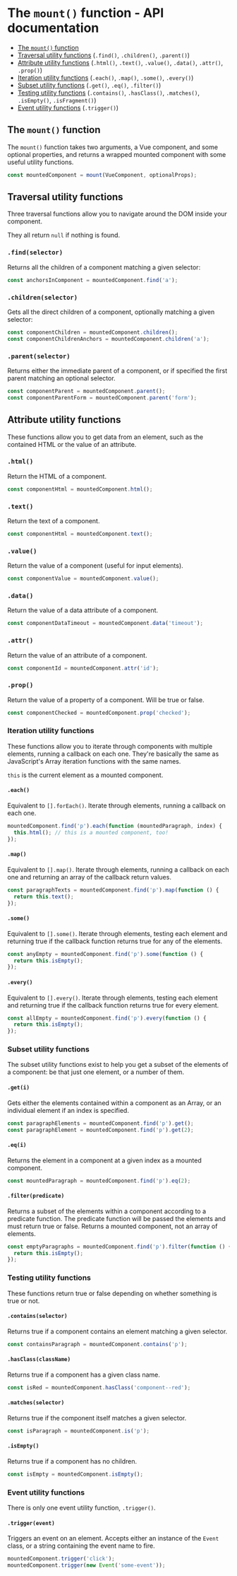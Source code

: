 # The `mount()` function - API documentation

- [The `mount()` function](#the-mount-function)
- [Traversal utility functions](#traversal-utility-functions) (`.find()`, `.children()`, `.parent()`)
- [Attribute utility functions](#attribute-utility-functions) (`.html()`, `.text()`, `.value()`, `.data()`, `.attr()`, `.prop()`)
- [Iteration utility functions](#iteration-utility-functions) (`.each()`, `.map()`, `.some()`, `.every()`)
- [Subset utility functions](#subset-utility-functions) (`.get()`, `.eq()`, `.filter()`)
- [Testing utility functions](#testing-utility-functions) (`.contains()`, `.hasClass()`, `.matches()`, `.isEmpty()`, `.isFragment()`)
- [Event utility functions](#event-utility-functions) (`.trigger()`)

## The `mount()` function

The `mount()` function takes two arguments, a Vue component, and some optional
properties, and returns a wrapped mounted component with some useful utility
functions.

```js
const mountedComponent = mount(VueComponent, optionalProps);
```

## Traversal utility functions

Three traversal functions allow you to navigate around the DOM inside your
component.

They all return `null` if nothing is found.

### `.find(selector)`

Returns all the children of a component matching a given selector:

```js
const anchorsInComponent = mountedComponent.find('a');
```

### `.children(selector)`

Gets all the direct children of a component, optionally matching a given selector:

```js
const componentChildren = mountedComponent.children();
const componentChildrenAnchors = mountedComponent.children('a');
```

### `.parent(selector)`

Returns either the immediate parent of a component, or if specified the first
parent matching an optional selector.

```js
const componentParent = mountedComponent.parent();
const componentParentForm = mountedComponent.parent('form');
```

## Attribute utility functions

These functions allow you to get data from an element, such as the contained
HTML or the value of an attribute.

### `.html()`

Return the HTML of a component.

```js
const componentHtml = mountedComponent.html();
```

### `.text()`

Return the text of a component.

```js
const componentHtml = mountedComponent.text();
```

### `.value()`

Return the value of a component (useful for input elements).

```js
const componentValue = mountedComponent.value();
```

### `.data()`

Return the value of a data attribute of a component.

```js
const componentDataTimeout = mountedComponent.data('timeout');
```

### `.attr()`

Return the value of an attribute of a component.

```js
const componentId = mountedComponent.attr('id');
```

### `.prop()`

Return the value of a property of a component. Will be true or false.

```js
const componentChecked = mountedComponent.prop('checked');
```

### Iteration utility functions

These functions allow you to iterate through components with multiple elements,
running a callback on each one. They're basically the same as JavaScript's 
Array iteration functions with the same names.

`this` is the current element as a mounted component.

#### `.each()`

Equivalent to `[].forEach()`. Iterate through elements, running a callback on
each one.

```js
mountedComponent.find('p').each(function (mountedParagraph, index) {
  this.html(); // this is a mounted component, too!
});
```

#### `.map()`

Equivalent to `[].map()`. Iterate through elements, running a callback on each
one and returning an array of the callback return values.


```js
const paragraphTexts = mountedComponent.find('p').map(function () {
  return this.text();
});
```

#### `.some()`

Equivalent to `[].some()`. Iterate through elements, testing each element and
returning true if the callback function returns true for any of the elements.

```js
const anyEmpty = mountedComponent.find('p').some(function () {
  return this.isEmpty();
});
```

#### `.every()`

Equivalent to `[].every()`. Iterate through elements, testing each element and
returning true if the callback function returns true for every element.

```js
const allEmpty = mountedComponent.find('p').every(function () {
  return this.isEmpty();
});
```

### Subset utility functions

The subset utility functions exist to help you get a subset of the elements of
a component: be that just one element, or a number of them.

#### `.get(i)`

Gets either the elements contained within a component as an Array, or an
individual element if an index is specified.

```js
const paragraphElements = mountedComponent.find('p').get();
const paragraphElement = mountedComponent.find('p').get(2);
```

#### `.eq(i)`

Returns the element in a component at a given index as a mounted component.

```js
const mountedParagraph = mountedComponent.find('p').eq(2);
```

#### `.filter(predicate)`

Returns a subset of the elements within a component according to a predicate
function. The predicate function will be passed the elements and must return
true or false. Returns a mounted component, not an array of elements.

```js
const emptyParagraphs = mountedComponent.find('p').filter(function () {
  return this.isEmpty();
});
```

### Testing utility functions

These functions return true or false depending on whether something is true or
not.

#### `.contains(selector)`

Returns true if a component contains an element matching a given selector.

```js
const containsParagraph = mountedComponent.contains('p');
```

#### `.hasClass(className)`

Returns true if a component has a given class name.

```js
const isRed = mountedComponent.hasClass('component--red');
```

#### `.matches(selector)`

Returns true if the component itself matches a given selector.

```js
const isParagraph = mountedComponent.is('p');
```

#### `.isEmpty()`

Returns true if a component has no children.

```js
const isEmpty = mountedComponent.isEmpty();
```

### Event utility functions

There is only one event utility function, `.trigger()`.

#### `.trigger(event)`

Triggers an event on an element. Accepts either an instance of the `Event`
class, or a string containing the event name to fire.

```js
mountedComponent.trigger('click');
mountedComponent.trigger(new Event('some-event'));
```
